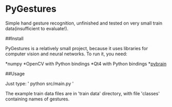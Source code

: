 PyGestures
==========

Simple hand gesture recognition, unfinished and tested on very small train data(insufficient to evaluate!).

##Install

PyGestures is a relatively small project, because it uses libraries for computer vision and neural networks.
To run it, you need:

*numpy
*OpenCV with Python bindings
*Qt4 with Python bindings
*[pybrain](ttp://pybrain.org/docs/quickstart/installation.html)

##Usage

Just type:
'
python src/main.py
'

The example train data files are in 'train data' directory, with file 'classes' containing names of gestures. 
